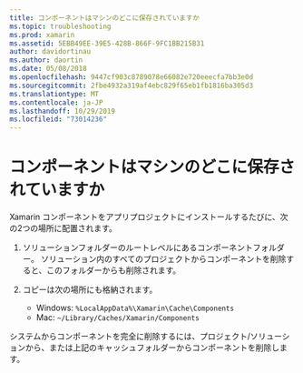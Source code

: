 ```yaml
---
title: コンポーネントはマシンのどこに保存されていますか
ms.topic: troubleshooting
ms.prod: xamarin
ms.assetid: 5EBB49EE-39E5-428B-866F-9FC1BB215B31
author: davidortinau
ms.author: daortin
ms.date: 05/08/2018
ms.openlocfilehash: 9447cf903c8789078e66082e720eeecfa7bb3e0d
ms.sourcegitcommit: 2fbe4932a319af4ebc829f65eb1fb1816ba305d3
ms.translationtype: MT
ms.contentlocale: ja-JP
ms.lasthandoff: 10/29/2019
ms.locfileid: "73014236"
---
```

# <a name="where-are-the-components-stored-on-my-machine"></a>コンポーネントはマシンのどこに保存されていますか

Xamarin コンポーネントをアプリプロジェクトにインストールするたびに、次の2つの場所に配置されます。

1. ソリューションフォルダーのルートレベルにあるコンポーネントフォルダー。 ソリューション内のすべてのプロジェクトからコンポーネントを削除すると、このフォルダーからも削除されます。

2. コピーは次の場所にも格納されます。
    - Windows: `%LocalAppData%\Xamarin\Cache\Components`
    - Mac: `~/Library/Caches/Xamarin/Components`

システムからコンポーネントを完全に削除するには、プロジェクト/ソリューションから、または上記のキャッシュフォルダーからコンポーネントを削除します。
